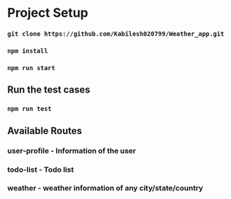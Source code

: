 # Project Setup

### `git clone https://github.com/Kabilesh020799/Weather_app.git`

### `npm install`

### `npm run start`

## Run the test cases

### `npm run test`

## Available Routes

### user-profile - Information of the user

### todo-list - Todo list 

### weather - weather information of any city/state/country